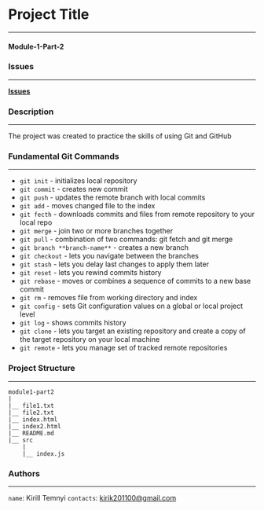 # Project Title #

---

#### Module-1-Part-2 ####


### Issues ###

---

**[Issues](https://github.com/MonkeyBoy248/module1_part2/issues)**

### Description ###

---

The project was created to practice the skills of using Git and GitHub

### Fundamental Git Commands ###

---

- `git init` - initializes local repository
- `git commit` - creates new commit
- `git push` - updates the remote branch with local commits
- `git add` - moves changed file to the index
- `git fecth` - downloads commits and files from remote repository to your local repo
- `git merge` - join two or more branches together
- `git pull` - combination of two commands: git fetch and git merge
- `git branch **branch-name**` - creates a new branch
- `git checkout` - lets you navigate between the branches
- `git stash` - lets you delay last changes to apply them later
- `git reset` - lets you rewind commits history
- `git rebase` - moves or combines a sequence of commits to a new base commit
- `git rm` - removes file from working directory and index
- `git config` - sets Git configuration values on a global or local project level
- `git log` - shows commits history
- `git clone` - lets you target an existing repository and create a copy of the target repository on your local machine
- `git remote` - lets you manage set of tracked remote repositories

### Project Structure ###

---

```
module1-part2
|
|__ file1.txt
|__ file2.txt
|__ index.html
|__ index2.html
|__ README.md
|__ src
    |
    |__ index.js
```

### Authors ###

---

``name``: Kirill Temnyi
``contacts``: [kirik201100@gmail.com](mailto:kirik201100@gmail.com)







